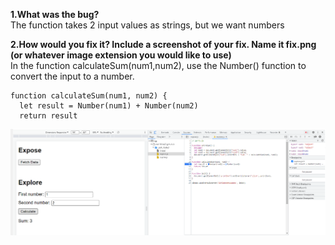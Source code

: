 **1.What was the bug?**  
The function takes 2 input values as strings, but we want numbers  

**2.How would you fix it? Include a screenshot of your fix. Name it fix.png (or whatever image extension you would like to use)**  
In the function calculateSum(num1,num2), use the Number() function to convert the input to a number.  
```
function calculateSum(num1, num2) {
  let result = Number(num1) + Number(num2)
  return result
```
![fix](https://github.com/ZijianSuUCSD/fa22-cse110-lab4/blob/main/explore/devtools/fix.png?raw=true)
